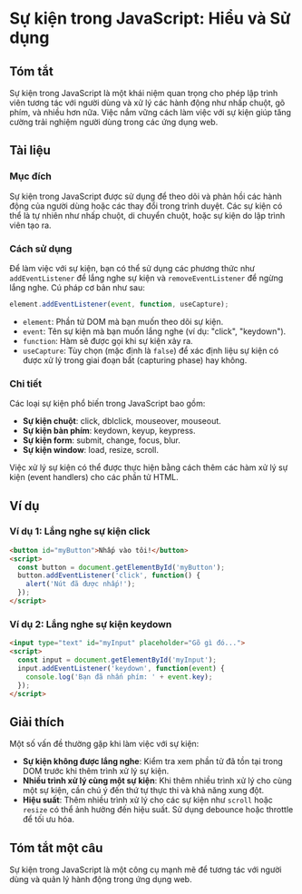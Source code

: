 <!--
Meta Description: # Sự kiện trong JavaScript: Hiểu và Sử dụng ## Tóm tắt Sự kiện trong JavaScript là một khái niệm quan trọng cho phép lập trình viên tương tác với ngườ...
Meta Keywords: kiện, trong, các, dụng, trình
-->

# Sự kiện trong JavaScript: Hiểu và Sử dụng

## Tóm tắt
Sự kiện trong JavaScript là một khái niệm quan trọng cho phép lập trình viên tương tác với người dùng và xử lý các hành động như nhấp chuột, gõ phím, và nhiều hơn nữa. Việc nắm vững cách làm việc với sự kiện giúp tăng cường trải nghiệm người dùng trong các ứng dụng web.

## Tài liệu
### Mục đích
Sự kiện trong JavaScript được sử dụng để theo dõi và phản hồi các hành động của người dùng hoặc các thay đổi trong trình duyệt. Các sự kiện có thể là tự nhiên như nhấp chuột, di chuyển chuột, hoặc sự kiện do lập trình viên tạo ra.

### Cách sử dụng
Để làm việc với sự kiện, bạn có thể sử dụng các phương thức như `addEventListener` để lắng nghe sự kiện và `removeEventListener` để ngừng lắng nghe. Cú pháp cơ bản như sau:

```javascript
element.addEventListener(event, function, useCapture);
```

- `element`: Phần tử DOM mà bạn muốn theo dõi sự kiện.
- `event`: Tên sự kiện mà bạn muốn lắng nghe (ví dụ: "click", "keydown").
- `function`: Hàm sẽ được gọi khi sự kiện xảy ra.
- `useCapture`: Tùy chọn (mặc định là `false`) để xác định liệu sự kiện có được xử lý trong giai đoạn bắt (capturing phase) hay không.

### Chi tiết
Các loại sự kiện phổ biến trong JavaScript bao gồm:
- **Sự kiện chuột**: click, dblclick, mouseover, mouseout.
- **Sự kiện bàn phím**: keydown, keyup, keypress.
- **Sự kiện form**: submit, change, focus, blur.
- **Sự kiện window**: load, resize, scroll.

Việc xử lý sự kiện có thể được thực hiện bằng cách thêm các hàm xử lý sự kiện (event handlers) cho các phần tử HTML. 

## Ví dụ
### Ví dụ 1: Lắng nghe sự kiện click
```html
<button id="myButton">Nhấp vào tôi!</button>
<script>
  const button = document.getElementById('myButton');
  button.addEventListener('click', function() {
    alert('Nút đã được nhấp!');
  });
</script>
```

### Ví dụ 2: Lắng nghe sự kiện keydown
```html
<input type="text" id="myInput" placeholder="Gõ gì đó...">
<script>
  const input = document.getElementById('myInput');
  input.addEventListener('keydown', function(event) {
    console.log('Bạn đã nhấn phím: ' + event.key);
  });
</script>
```

## Giải thích
Một số vấn đề thường gặp khi làm việc với sự kiện:

- **Sự kiện không được lắng nghe**: Kiểm tra xem phần tử đã tồn tại trong DOM trước khi thêm trình xử lý sự kiện.
- **Nhiều trình xử lý cùng một sự kiện**: Khi thêm nhiều trình xử lý cho cùng một sự kiện, cần chú ý đến thứ tự thực thi và khả năng xung đột.
- **Hiệu suất**: Thêm nhiều trình xử lý cho các sự kiện như `scroll` hoặc `resize` có thể ảnh hưởng đến hiệu suất. Sử dụng debounce hoặc throttle để tối ưu hóa.

## Tóm tắt một câu
Sự kiện trong JavaScript là một công cụ mạnh mẽ để tương tác với người dùng và quản lý hành động trong ứng dụng web.